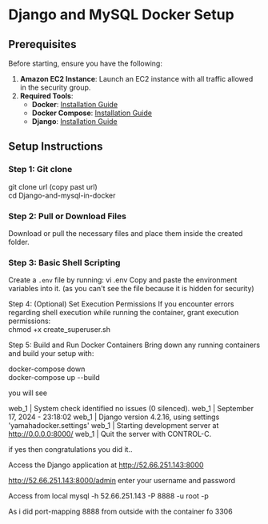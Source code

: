 # Django and MySQL Docker Setup

## Prerequisites
Before starting, ensure you have the following:

1. **Amazon EC2 Instance**: Launch an EC2 instance with all traffic allowed in the security group.
2. **Required Tools**: 
   - **Docker**: [Installation Guide](https://docs.docker.com/engine/install/ubuntu/)
   - **Docker Compose**: [Installation Guide](https://www.digitalocean.com/community/tutorials/how-to-install-and-use-docker-compose-on-ubuntu-20-04)
   - **Django**: [Installation Guide](https://www.digitalocean.com/community/tutorials/how-to-install-the-django-web-framework-on-ubuntu-22-04)

## Setup Instructions

### Step 1: Git clone
git clone url (copy past url) <br>
cd Django-and-mysql-in-docker


### Step 2: Pull or Download Files
Download or pull the necessary files and place them inside the created folder.

### Step 3: Basic Shell Scripting
Create a `.env` file by running:
vi .env
Copy and paste the environment variables into it. (as you can't see the file because it is hidden for security)

Step 4: (Optional) Set Execution Permissions
If you encounter errors regarding shell execution while running the container, grant execution permissions: <br>
chmod +x create_superuser.sh

Step 5: Build and Run Docker Containers
Bring down any running containers and build your setup with:

docker-compose down   <br>
docker-compose up --build

you will see

 
web_1    | System check identified no issues (0 silenced).
web_1    | September 17, 2024 - 23:18:02
web_1    | Django version 4.2.16, using settings 'yamahadocker.settings'
web_1    | Starting development server at http://0.0.0.0:8000/
web_1    | Quit the server with CONTROL-C.

if yes then congratulations you did it.. 

Access the Django application at http://52.66.251.143:8000

http://52.66.251.143:8000/admin
enter your username and password

Access from local 
mysql -h 52.66.251.143 -P 8888 -u root -p


As i did port-mapping 8888 from outside with the container fo 3306
